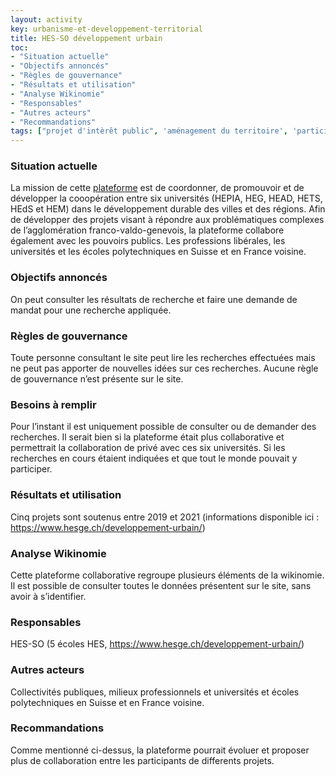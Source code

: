 ```yaml
---
layout: activity
key: urbanisme-et-developpement-territorial
title: HES-SO développement urbain
toc:
- "Situation actuelle"
- "Objectifs annoncés"
- "Règles de gouvernance"
- "Résultats et utilisation"
- "Analyse Wikinomie"
- "Responsables"
- "Autres acteurs"
- "Recommandations"
tags: ["projet d'intèrêt public", 'aménagement du territoire', 'participation']
---
```


### Situation actuelle

La mission de cette [plateforme](https://www.hesge.ch/developpement-urbain/) est de coordonner, de promouvoir et de développer la cooopération entre six universités (HEPIA, HEG, HEAD, HETS, HEdS et HEM) dans le développement durable des villes et des régions. Afin de développer des projets visant à répondre aux problématiques complexes de l’agglomération franco-valdo-genevois, la plateforme collabore également avec les pouvoirs publics. Les professions libérales, les universités et les écoles polytechniques en Suisse et en France voisine.


### Objectifs annoncés

On peut consulter les résultats de recherche et faire une demande de mandat pour une recherche appliquée. 


### Règles de gouvernance

Toute personne consultant le site peut lire les recherches effectuées mais ne peut pas apporter de nouvelles idées sur ces recherches.
Aucune règle de gouvernance n’est présente sur le site. 


### Besoins à remplir

Pour l’instant il est uniquement possible de consulter ou de demander des recherches. Il serait bien si la plateforme était plus collaborative et permettrait la collaboration de privé avec ces six universités. Si les recherches en cours étaient indiquées et que tout le monde pouvait y participer.


### Résultats et utilisation

Cinq projets sont soutenus entre 2019 et 2021 (informations disponible ici : https://www.hesge.ch/developpement-urbain/)


### Analyse Wikinomie

Cette plateforme collaborative regroupe plusieurs éléments de la wikinomie. Il est possible de consulter toutes le données présentent sur le site, sans avoir à s’identifier. 


### Responsables

HES-SO (5 écoles HES, https://www.hesge.ch/developpement-urbain/)


### Autres acteurs

Collectivités publiques, milieux professionnels et universités et écoles polytechniques en Suisse et en France voisine.


### Recommandations

Comme mentionné ci-dessus, la plateforme pourrait évoluer et proposer plus de collaboration entre les participants de differents projets.